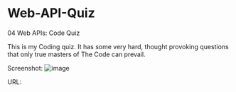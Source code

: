 # Web-API-Quiz
04 Web APIs: Code Quiz

This is my Coding quiz. It has some very hard, thought provoking questions that only true masters of The Code can prevail.

Screenshot:
![image](https://user-images.githubusercontent.com/101135703/161883937-0ffc2448-b5f1-4e23-86b0-13c9e65298f3.png)

URL:
